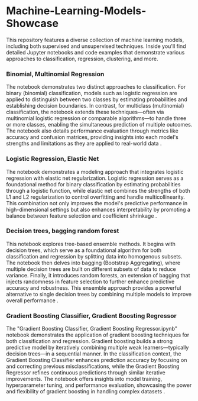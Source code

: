 # Machine-Learning-Models-Showcase

This repository features a diverse collection of machine learning models, including both supervised and unsupervised techniques. Inside you'll find detailed Jupyter notebooks and code examples that demonstrate various approaches to classification, regression, clustering, and more. 

### Binomial, Multinomial Regression

The notebook demonstrates two distinct approaches to classification. For binary (binomial) classification, models such as logistic regression are applied to distinguish between two classes by estimating probabilities and establishing decision boundaries. In contrast, for multiclass (multinomial) classification, the notebook extends these techniques—often via multinomial logistic regression or comparable algorithms—to handle three or more classes, enabling the simultaneous prediction of multiple outcomes. The notebook also details performance evaluation through metrics like accuracy and confusion matrices, providing insights into each model's strengths and limitations as they are applied to real-world data .

### Logistic Regression, Elastic Net
The notebook demonstrates a modeling approach that integrates logistic regression with elastic net regularization. Logistic regression serves as a foundational method for binary classification by estimating probabilities through a logistic function, while elastic net combines the strengths of both L1 and L2 regularization to control overfitting and handle multicollinearity. This combination not only improves the model's predictive performance in high-dimensional settings but also enhances interpretability by promoting a balance between feature selection and coefficient shrinkage .

### Decision trees, bagging random forest 
This notebook explores tree-based ensemble methods. It begins with decision trees, which serve as a foundational algorithm for both classification and regression by splitting data into homogenous subsets. The notebook then delves into bagging (Bootstrap Aggregating), where multiple decision trees are built on different subsets of data to reduce variance. Finally, it introduces random forests, an extension of bagging that injects randomness in feature selection to further enhance predictive accuracy and robustness. This ensemble approach provides a powerful alternative to single decision trees by combining multiple models to improve overall performance .

### Gradient Boosting Classifier, Gradient Boosting Regressor
The "Gradient Boosting Classifier, Gradient Boosting Regressor.ipynb" notebook demonstrates the application of gradient boosting techniques for both classification and regression. Gradient boosting builds a strong predictive model by iteratively combining multiple weak learners—typically decision trees—in a sequential manner. In the classification context, the Gradient Boosting Classifier enhances prediction accuracy by focusing on and correcting previous misclassifications, while the Gradient Boosting Regressor refines continuous predictions through similar iterative improvements. The notebook offers insights into model training, hyperparameter tuning, and performance evaluation, showcasing the power and flexibility of gradient boosting in handling complex datasets .
